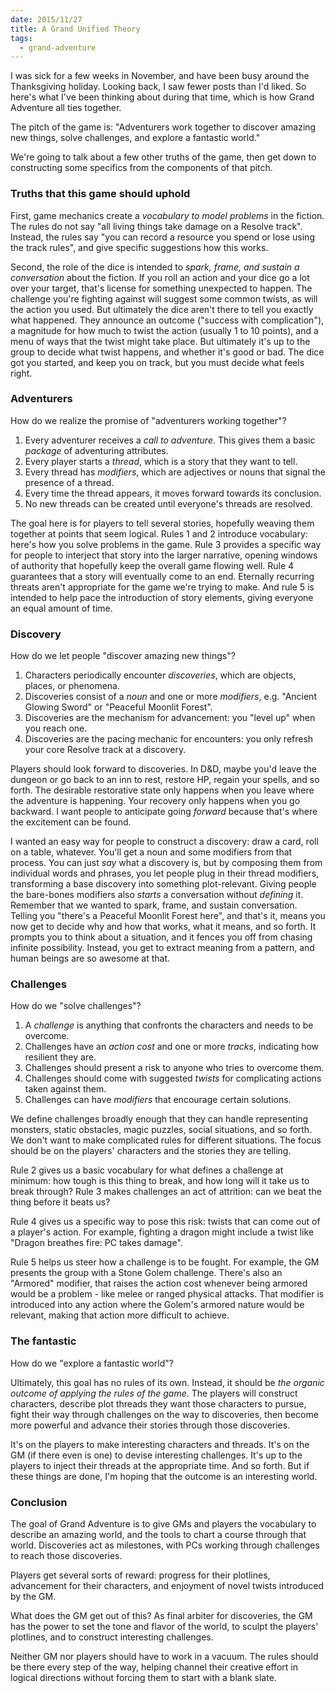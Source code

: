 ```yaml
---
date: 2015/11/27
title: A Grand Unified Theory
tags:
  - grand-adventure
---
```


I was sick for a few weeks in November, and have been busy around
the Thanksgiving holiday.
Looking back, I saw fewer posts than I'd liked.
So here's what I've been thinking about during that time,
which is how Grand Adventure all ties together.

<!-- more -->

The pitch of the game is:
"Adventurers work together to discover amazing new things,
solve challenges, and explore a fantastic world."

We're going to talk about a few other truths of the game,
then get down to constructing some specifics from the components of that pitch.

### Truths that this game should uphold

First, game mechanics create a _vocabulary to model problems_ in the fiction.
The rules do not say "all living things take damage on a Resolve track".
Instead, the rules say "you can record a resource you spend or lose using the track rules",
and give specific suggestions how this works.

Second, the role of the dice is intended to _spark, frame, and sustain a conversation_ about the fiction.
If you roll an action and your dice go a lot over your target, that's license for something unexpected to happen.
The challenge you're fighting against will suggest some common twists, as will the action you used.
But ultimately the dice aren't there to tell you exactly what happened.
They announce an outcome ("success with complication"), a magnitude for how much to twist the action (usually 1 to 10 points), and a menu of ways that the twist might take place.
But ultimately it's up to the group to decide what twist happens, and whether it's good or bad.
The dice got you started, and keep you on track, but you must decide what feels right.

### Adventurers

How do we realize the promise of "adventurers working together"?

1. Every adventurer receives a _call to adventure_. This gives them a basic _package_ of adventuring attributes.
2. Every player starts a _thread_, which is a story that they want to tell.
3. Every thread has _modifiers_, which are adjectives or nouns that signal the presence of a thread.
4. Every time the thread appears, it moves forward towards its conclusion.
5. No new threads can be created until everyone's threads are resolved.

The goal here is for players to tell several stories, hopefully weaving them together at points that seem logical.
Rules 1 and 2 introduce vocabulary: here's how you solve problems in the game.
Rule 3 provides a specific way for people to interject that story into the larger narrative, opening windows of authority that hopefully keep the overall game flowing well.
Rule 4 guarantees that a story will eventually come to an end.
Eternally recurring threats aren't appropriate for the game we're trying to make.
And rule 5 is intended to help pace the introduction of story elements, giving everyone an equal amount of time.

### Discovery

How do we let people "discover amazing new things"?

1. Characters periodically encounter _discoveries_, which are objects, places, or phenomena.
2. Discoveries consist of a _noun_ and one or more _modifiers_, e.g. "Ancient Glowing Sword" or "Peaceful Moonlit Forest".
3. Discoveries are the mechanism for advancement: you "level up" when you reach one.
4. Discoveries are the pacing mechanic for encounters: you only refresh your core Resolve track at a discovery.

Players should look forward to discoveries.
In D&D, maybe you'd leave the dungeon or go back to an inn to rest, restore HP, regain your spells, and so forth.
The desirable restorative state only happens when you leave where the adventure is happening.
Your recovery only happens when you go backward.
I want people to anticipate going _forward_ because that's where the excitement can be found.

I wanted an easy way for people to construct a discovery: draw a card, roll on a table, whatever.
You'll get a noun and some modifiers from that process.
You can just _say_ what a discovery is, but by composing them from individual words and phrases,
you let people plug in their thread modifiers, transforming a base discovery into something plot-relevant.
Giving people the bare-bones modifiers also _starts_ a conversation
without _defining_ it. Remember that we wanted to spark, frame, and sustain conversation.
Telling you "there's a Peaceful Moonlit Forest here", and that's it,
means you now get to decide why and how that works, what it means, and so forth.
It prompts you to think about a situation, and it fences you off from chasing infinite possibility.
Instead, you get to extract meaning from a pattern, and human beings are so awesome at that.

### Challenges

How do we "solve challenges"?

1. A _challenge_ is anything that confronts the characters and needs to be overcome.
2. Challenges have an _action cost_ and one or more _tracks_, indicating how resilient they are.
3. Challenges should present a risk to anyone who tries to overcome them.
4. Challenges should come with suggested _twists_ for complicating actions taken against them.
5. Challenges can have _modifiers_ that encourage certain solutions.

We define challenges broadly enough that they can handle representing
monsters, static obstacles, magic puzzles, social situations, and so forth.
We don't want to make complicated rules for different situations.
The focus should be on the players' characters and the stories they are telling.

Rule 2 gives us a basic vocabulary for what defines a challenge at minimum:
how tough is this thing to break, and how long will it take us to break through?
Rule 3 makes challenges an act of attrition: can we beat the thing before it beats us?

Rule 4 gives us a specific way to pose this risk: twists that can come out of a player's action.
For example, fighting a dragon might include a twist like "Dragon breathes fire: PC takes damage".

Rule 5 helps us steer how a challenge is to be fought.
For example, the GM presents the group with a Stone Golem challenge.
There's also an "Armored" modifier, that raises the action cost whenever
being armored would be a problem - like melee or ranged physical attacks.
That modifier is introduced into any action where the Golem's armored nature
would be relevant, making that action more difficult to achieve.

### The fantastic

How do we "explore a fantastic world"?

Ultimately, this goal has no rules of its own.
Instead, it should be _the organic outcome of applying the rules of the game_.
The players will construct characters,
describe plot threads they want those characters to pursue,
fight their way through challenges on the way to discoveries,
then become more powerful and advance their stories through those discoveries.

It's on the players to make interesting characters and threads.
It's on the GM (if there even is one) to devise interesting challenges.
It's up to the players to inject their threads at the appropriate time.
And so forth.
But if these things are done, I'm hoping that the outcome is an interesting world.

### Conclusion

The goal of Grand Adventure is to give GMs and players the vocabulary
to describe an amazing world, and the tools to chart a course through that world.
Discoveries act as milestones, with PCs working through challenges to reach those discoveries.

Players get several sorts of reward:
progress for their plotlines,
advancement for their characters,
and enjoyment of novel twists introduced by the GM.

What does the GM get out of this?
As final arbiter for discoveries,
the GM has the power to set the tone and flavor of the world,
to sculpt the players' plotlines,
and to construct interesting challenges.

Neither GM nor players should have to work in a vacuum.
The rules should be there every step of the way,
helping channel their creative effort in logical directions
without forcing them to start with a blank slate.
